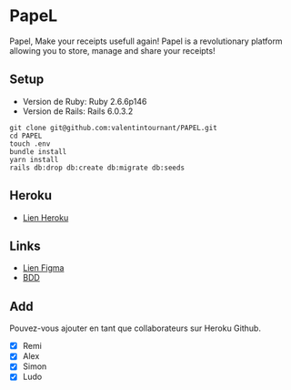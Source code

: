 # PapeL

Papel, Make your receipts usefull again!
Papel is a revolutionary platform allowing you to store, manage and share your receipts!

## Setup

- Version de Ruby: Ruby 2.6.6p146
- Version de Rails: Rails 6.0.3.2
```
git clone git@github.com:valentintournant/PAPEL.git
cd PAPEL
touch .env
bundle install
yarn install
rails db:drop db:create db:migrate db:seeds
```

## Heroku

- [Lien Heroku](https://papel-app.herokuapp.com/login/password)

## Links

- [Lien Figma](https://www.figma.com/file/k0z9ijdWCKPr5KI0O4BQjQ/PapeL?node-id=0%3A1)
- [BDD](https://kitt.lewagon.com/db/14091)

## Add

Pouvez-vous ajouter en tant que collaborateurs sur Heroku Github.

- [X] Remi
- [X] Alex
- [X] Simon
- [X] Ludo
